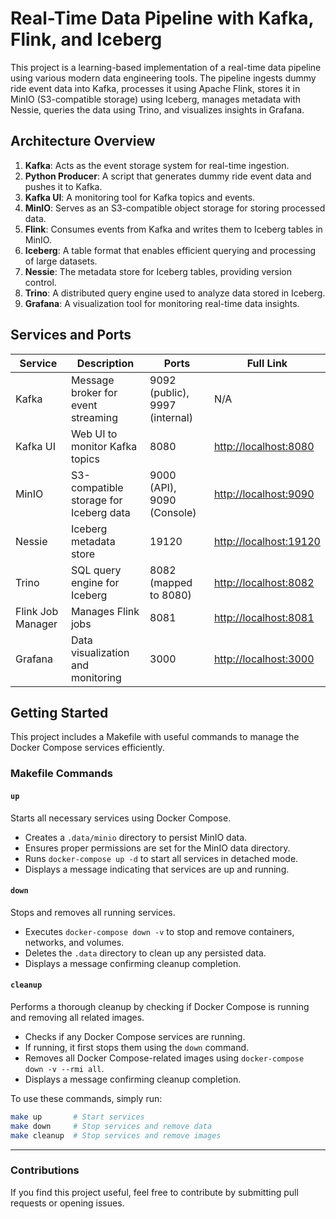 # Real-Time Data Pipeline with Kafka, Flink, and Iceberg

This project is a learning-based implementation of a real-time data pipeline using various modern data engineering tools. The pipeline ingests dummy ride event data into Kafka, processes it using Apache Flink, stores it in MinIO (S3-compatible storage) using Iceberg, manages metadata with Nessie, queries the data using Trino, and visualizes insights in Grafana.

## Architecture Overview

1. **Kafka**: Acts as the event storage system for real-time ingestion.
2. **Python Producer**: A script that generates dummy ride event data and pushes it to Kafka.
3. **Kafka UI**: A monitoring tool for Kafka topics and events.
4. **MinIO**: Serves as an S3-compatible object storage for storing processed data.
5. **Flink**: Consumes events from Kafka and writes them to Iceberg tables in MinIO.
6. **Iceberg**: A table format that enables efficient querying and processing of large datasets.
7. **Nessie**: The metadata store for Iceberg tables, providing version control.
8. **Trino**: A distributed query engine used to analyze data stored in Iceberg.
9. **Grafana**: A visualization tool for monitoring real-time data insights.

## Services and Ports

| Service       | Description                                 | Ports | Full Link |
|--------------|---------------------------------------------|--------|------------|
| Kafka        | Message broker for event streaming         | 9092 (public), 9997 (internal) | N/A |
| Kafka UI     | Web UI to monitor Kafka topics            | 8080 | [http://localhost:8080](http://localhost:8080) |
| MinIO        | S3-compatible storage for Iceberg data    | 9000 (API), 9090 (Console) | [http://localhost:9090](http://localhost:9090) |
| Nessie       | Iceberg metadata store                    | 19120 | [http://localhost:19120](http://localhost:19120) |
| Trino        | SQL query engine for Iceberg              | 8082 (mapped to 8080) | [http://localhost:8082](http://localhost:8082) |
| Flink Job Manager | Manages Flink jobs                  | 8081 | [http://localhost:8081](http://localhost:8081) |
| Grafana      | Data visualization and monitoring         | 3000 | [http://localhost:3000](http://localhost:3000) |

## Getting Started

This project includes a Makefile with useful commands to manage the Docker Compose services efficiently.

### Makefile Commands

#### `up`
Starts all necessary services using Docker Compose.
- Creates a `.data/minio` directory to persist MinIO data.
- Ensures proper permissions are set for the MinIO data directory.
- Runs `docker-compose up -d` to start all services in detached mode.
- Displays a message indicating that services are up and running.

#### `down`
Stops and removes all running services.
- Executes `docker-compose down -v` to stop and remove containers, networks, and volumes.
- Deletes the `.data` directory to clean up any persisted data.
- Displays a message confirming cleanup completion.

#### `cleanup`
Performs a thorough cleanup by checking if Docker Compose is running and removing all related images.
- Checks if any Docker Compose services are running.
- If running, it first stops them using the `down` command.
- Removes all Docker Compose-related images using `docker-compose down -v --rmi all`.
- Displays a message confirming cleanup completion.

To use these commands, simply run:
```bash
make up       # Start services
make down     # Stop services and remove data
make cleanup  # Stop services and remove images
```

---

### Contributions
If you find this project useful, feel free to contribute by submitting pull requests or opening issues.

